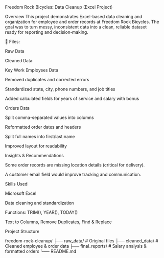 Freedom Rock Bicycles: Data Cleanup (Excel Project)

Overview
This project demonstrates Excel-based data cleaning and organization for employee and order records at Freedom Rock Bicycles. The goal was to turn messy, inconsistent data into a clean, reliable dataset ready for reporting and decision-making.

📂 Files:

Raw Data

Cleaned Data

Key Work
Employees Data

Removed duplicates and corrected errors

Standardized state, city, phone numbers, and job titles

Added calculated fields for years of service and salary with bonus

Orders Data

Split comma-separated values into columns

Reformatted order dates and headers

Split full names into first/last name

Improved layout for readability

Insights & Recommendations

Some order records are missing location details (critical for delivery).

A customer email field would improve tracking and communication.

Skills Used

Microsoft Excel

Data cleaning and standardization

Functions: TRIM(), YEAR(), TODAY()

Text to Columns, Remove Duplicates, Find & Replace

Project Structure

freedom-rock-cleanup/
├── raw_data/           # Original files
├── cleaned_data/       # Cleaned employee & order data
├── final_reports/      # Salary analysis & formatted orders
└── README.md
